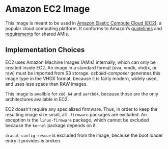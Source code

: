 # Amazon EC2 Image

This image is meant to be used in [Amazon Elastic Compute Cloud (EC2)][ec2], a
popular cloud computing platform. It conforms to Amazon’s
[guidelines][guidelines] and [requirements][requirements] for shared AMIs.


## Implementation Choices

EC2 uses Amazon Machine Images (AMIs) internally, which can only be created
inside EC2. An image in a standard format (ova, vmdk, vhd/x, or raw) must be
imported from S3 storage. *osbuild-composer* generates this image type in the
VHDX format, because it is fairly modern, widely used, and uses less space than
RAW images.

This image is availble for `x86_64` and `aarch64`, because those are the only
architectures available in EC2.

EC2 doesn't require any specialized firmware. Thus, in order to keep the
resulting image size small, all `-firmware` packages are excluded. An exception
is the `linux-firmware` package, which cannot be excluded because the `kernel`
package depends on it.

`dracut-config-rescue` is excluded from the image, because the boot loader
entry it provides is broken.


[ec2]: https://aws.amazon.com/ec2
[guidelines]: https://docs.aws.amazon.com/AWSEC2/latest/UserGuide/building-shared-amis.html
[requirements]: https://docs.aws.amazon.com/vm-import/latest/userguide/vmie_prereqs.html
